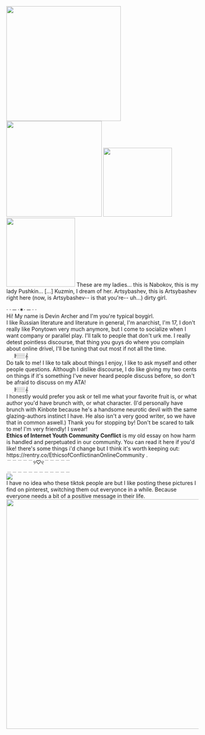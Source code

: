 <p display: inline-block;> <img src="https://newcriterion.com/wp-content/uploads/2024/07/Vladimir-Nabokov-0-43-1181-967-1618560805-1024x838.jpeg" width="300" height=auto> <img src="https://aaregistry.org/wp-content/uploads/2009/09/alexander-pushkin.jpg" width="250" height=auto>  <img src="https://upload.wikimedia.org/wikipedia/commons/5/5d/Mikhail_Kuzmin_circa_1911.jpg" width="180" height=auto> <img src="https://upload.wikimedia.org/wikipedia/commons/7/7a/Mikhail_Petrovich_Artsybashev_2.jpg" width="180" height=auto> These are my ladies... this is Nabokov, this is my lady Pushkin... [...] Kuzmin, I dream of her. Artsybashev, this is Artsybashev right here (now, is Artsybashev-- is that you're-- uh...) dirty girl. </p> 
· · ─ ·✶· ─ · ·
<br>
Hi! My name is Devin Archer and I'm you're typical boygirl. <br> I like Russian literature and literature in general, I'm anarchist, I'm 17, I don't really like Ponytown very much anymore, but I come to socialize when I want company or parallel play. I'll talk to people that don't urk me. I really detest pointless discourse, that thing you guys do where you complain about online drivel, I'll be tuning that out most if not all the time. <br>
ㅤ ׅ 𝄂𝄚𝅦𝄚𝄞𝅄ㅤ <br>
Do talk to me! I like to talk about things I enjoy, I like to ask myself and other people questions. Although I dislike discourse, I do like giving my two cents on things if it's something I've never heard people discuss before, so don't be afraid to discuss on my ATA! <br>
ㅤ ׅ 𝄂𝄚𝅦𝄚𝄞𝅄ㅤ <br>
I honestly would prefer you ask or tell me what your favorite fruit is, or what author you'd have brunch with, or what character. (I'd personally have brunch with Kinbote because he's a handsome neurotic devil with the same glazing-authors instinct I have. He also isn't a very good writer, so we have that in common aswell.) Thank you for stopping by! Don't be scared to talk to me! I'm very friendly! I swear!
<br> 
 <b>Ethics of Internet Youth Community Conflict</b> is my old essay on how harm is handled and perpetuated in our community. You can read it here if you'd like! there's some things i'd change but I think it's worth keeping out: https://rentry.co/EthicsofConflictinanOnlineCommunity . <br>
﹉﹉﹉﹉﹉୨♡୧﹉﹉﹉﹉﹉ <br>
         ﹍﹍﹍﹍﹍﹍﹍﹍﹍﹍﹍﹍
 <br>
<img src="https://i.pinimg.com/564x/5f/00/13/5f001317a0a3a4e9b8ea63ec9eb8b521.jpg"> <br>
I have no idea who these tiktok people are but I like posting these pictures I find on pinterest, switching them out everyonce in a while. Because everyone needs a bit of a positive message in their life.<br>
<img src="https://i.pinimg.com/474x/4e/ba/cd/4ebacd4e9988cd260d51353f9718ea9f.jpg" height="600">

